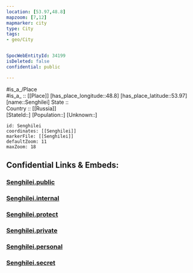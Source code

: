 ```yaml
---
location: [53.97,48.8] 
mapzoom: [7,12] 
mapmarker: city 
type: City
tags:
- geo/City


SpocWebEntityId: 34199
isDeleted: false
confidential: public

---
```

#is_a_/Place  
#is_a_ :: [[Place]] 
[has_place_longitude::48.8] 
[has_place_latitude::53.97] 
[name::Senghilei] 
State ::  
Country :: [[Russia]]  
[StateId::] 
[Population::] 
[Unknown::] 


```leaflet
id: Senghilei
coordinates: [[Senghilei]] 
markerFile: [[Senghilei]] 
defaultZoom: 11 
maxZoom: 18
```


## Confidential Links & Embeds: 

### [Senghilei.public](/_public/\Earth\Continent\Europe\Europe~East\Russia\Russia~Volga\Ulyanovsk_Oblast\CitySenghilei.public.md) 

### [Senghilei.internal](/_internal/\Earth\Continent\Europe\Europe~East\Russia\Russia~Volga\Ulyanovsk_Oblast\CitySenghilei.internal.md) 

### [Senghilei.protect](/_protect/\Earth\Continent\Europe\Europe~East\Russia\Russia~Volga\Ulyanovsk_Oblast\CitySenghilei.protect.md) 

### [Senghilei.private](/_private/\Earth\Continent\Europe\Europe~East\Russia\Russia~Volga\Ulyanovsk_Oblast\CitySenghilei.private.md) 

### [Senghilei.personal](/_personal/\Earth\Continent\Europe\Europe~East\Russia\Russia~Volga\Ulyanovsk_Oblast\CitySenghilei.personal.md) 

### [Senghilei.secret](/_secret/\Earth\Continent\Europe\Europe~East\Russia\Russia~Volga\Ulyanovsk_Oblast\CitySenghilei.secret.md)

